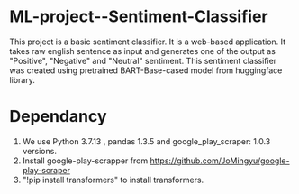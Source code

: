 # ML-project--Sentiment-Classifier

This project is a basic sentiment classifier. It is a web-based application. It takes raw english sentence as input and generates one of the output as "Positive", "Negative" and "Neutral" sentiment. This sentiment classifier was created using pretrained BART-Base-cased model from huggingface library.

# Dependancy
1. We use Python 3.7.13 , pandas 1.3.5 and google_play_scraper: 1.0.3 versions.
2. Install google-play-scrapper from https://github.com/JoMingyu/google-play-scraper
3. "!pip install transformers" to install transformers.

